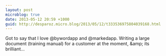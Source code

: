 ```yaml
---
layout: post
microblog: true
date: 2013-05-12 20:59 +1000
guid: http://desparoz.micro.blog/2013/05/12/t333536975804039168.html
---
```

Got to say that I love @bywordapp and @markedapp. Writing a large document (training manual) for a customer at the moment, &amp;amp; its brilliant…
